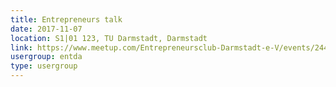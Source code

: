```yaml
---
title: Entrepreneurs talk
date: 2017-11-07
location: S1|01 123, TU Darmstadt, Darmstadt
link: https://www.meetup.com/Entrepreneursclub-Darmstadt-e-V/events/244509465/
usergroup: entda
type: usergroup
---
```

